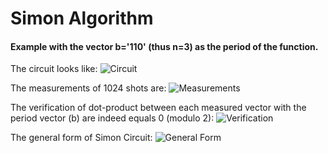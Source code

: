 # Simon Algorithm

#### Example with the vector b='110' (thus n=3) as the period of the function.

The circuit looks like:
![Circuit](/images/circuit.png?raw=true)

The measurements of 1024 shots are:
![Measurements](/images/measurements.png?raw=true)

The verification of dot-product between each measured vector with the period vector (b) are indeed equals 0 (modulo 2):
![Verification](/images/verification.png?raw=true)

The general form of Simon Circuit:
![General Form](/images/general_simon.png?raw=true)
